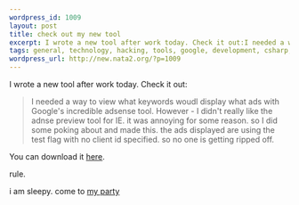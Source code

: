 ```yaml
--- 
wordpress_id: 1009
layout: post
title: check out my new tool
excerpt: I wrote a new tool after work today. Check it out:I needed a way to view what keywords woudl display what ads with Google's incredible adsense tool. However - I didn't really like the adnse preview tool for IE. it was annoying for some reason. so I did some poking about and made this. the ads displayed are using the test flag with no client id specified. so no one is getting ...
tags: general, technology, hacking, tools, google, development, csharp, code
wordpress_url: http://new.nata2.org/?p=1009
---
```

<p>I wrote a new tool after work today. Check it out:</p><blockquote>I needed a way to view what keywords woudl display what ads with Google's incredible adsense tool. However - I didn't really like the adnse preview tool for IE. it was annoying for some reason. so I did some poking about and made this. the ads displayed are using the test flag with no client id specified. so no one is getting ripped off. </blockquote><p>You can download it <a href="http://dopeman.org/aqt/" target="_self">here</a>.</p><p>rule. </p><p>i am sleepy. come to <a href="http://www.drugpenismachine.com/" target="_self">my party</a></p>
